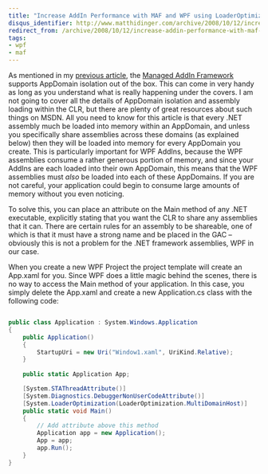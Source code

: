 ```yaml
---
title: "Increase AddIn Performance with MAF and WPF using LoaderOptimization"
disqus_identifier: http://www.matthidinger.com/archive/2008/10/12/increase-addin-performance-with-maf-and-wpf-using-loaderoptimization.aspx
redirect_from: /archive/2008/10/12/increase-addin-performance-with-maf-and-wpf-using-loaderoptimization.aspx/
tags: 
- wpf
- maf
---
```

As mentioned in my [previous article](http://blog2.matthidinger.com/archive/2008/10/12/managed-addin-framework-system.addin-with-wpf.aspx), the [Managed AddIn Framework](http://www.codeplex.com/clraddins) supports AppDomain isolation out of the box. This can come in very handy as long as you understand what is really happening under the covers. I am not going to cover all the details of AppDomain isolation and assembly loading within the CLR, but there are plenty of great resources about such things on MSDN. All you need to know for this article is that every .NET assembly much be loaded into memory within an AppDomain, and unless you specifically share assemblies across these domains (as explained below) then they will be loaded into memory for every AppDomain you create. This is particularly important for WPF AddIns, because the WPF assemblies consume a rather generous portion of memory, and since your AddIns are each loaded into their own AppDomain, this means that the WPF assemblies must *also* be loaded into each of these AppDomains. If you are not careful, your application could begin to consume large amounts of memory without you even noticing.

To solve this, you can place an attribute on the Main method of any .NET executable, explicitly stating that you want the CLR to share any assemblies that it can. There are certain rules for an assembly to be shareable, one of which is that it must have a strong name and be placed in the GAC – obviously this is not a problem for the .NET framework assemblies, WPF in our case.

When you create a new WPF Project the project template will create an App.xaml for you. Since WPF does a little magic behind the scenes, there is no way to access the Main method of your application. In this case, you simply delete the App.xaml and create a new Application.cs class with the following code:

```csharp

public class Application : System.Windows.Application
{
    public Application()
    {
        StartupUri = new Uri("Window1.xaml", UriKind.Relative);
    }
    
    public static Application App;

    [System.STAThreadAttribute()]
    [System.Diagnostics.DebuggerNonUserCodeAttribute()]
    [System.LoaderOptimization(LoaderOptimization.MultiDomainHost)]
    public static void Main()
    {
        // Add attribute above this method
        Application app = new Application();
        App = app;
        app.Run();
    }
}
```

